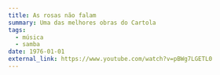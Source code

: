 ```yaml
---
title: As rosas não falam
summary: Uma das melhores obras do Cartola
tags:
  - música
  - samba
date: 1976-01-01
external_link: https://www.youtube.com/watch?v=pBWg7LGETL0
---
```

